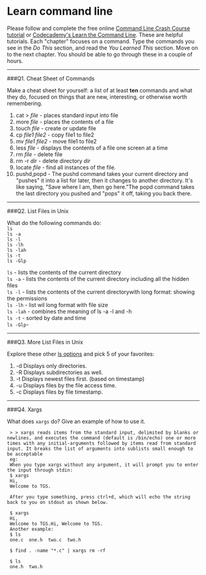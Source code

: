 # Learn command line

Please follow and complete the free online [Command Line Crash Course
tutorial](https://web.archive.org/web/20160708171659/http://cli.learncodethehardway.org/book/) or [Codecademy's Learn the Command Line](https://www.codecademy.com/learn/learn-the-command-line). These are helpful tutorials. Each "chapter" focuses on a command. Type the commands you see in the _Do This_ section, and read the _You Learned This_ section. Move on to the next chapter. You should be able to go through these in a couple of hours.

---

###Q1.  Cheat Sheet of Commands  

Make a cheat sheet for yourself: a list of at least **ten** commands and what they do, focused on things that are new, interesting, or otherwise worth remembering.

> > 
1) cat > *file* - places standard input into file  
2) more *file* - places the contents of a file  
3) touch *file* - create or update file  
4) cp *file1* *file2* - copy file1 to file2  
5) mv *file1* *file2* - move file1 to file2  
6) less *file* - displays the contents of a file one screen at a time  
7) rm *file* - delete file  
8) rm -r *dir* - delete directory *dir*  
9) locate *file* - find all instances of the file.    
10) pushd,popd - The pushd command takes your current directory and "pushes" it into a list for later, then it changes to another directory. It's like saying, "Save where I am, then go here."The popd command takes the last directory you pushed and "pops" it off, taking you back there.  

---

###Q2.  List Files in Unix   

What do the following commands do:  
`ls`  
`ls -a`  
`ls -l`  
`ls -lh`  
`ls -lah`  
`ls -t`  
`ls -Glp`  

> > 
`ls` - lists the contents of the current directory  
`ls -a`  - lists the contents of the current directory including all the hidden files  
`ls -l`  - lists the contents of the current directorywith long format: showing the permissions  
`ls -lh` - list wil long format with file size  
`ls -lah` - combines the meaning of ls -a -l and -h  
`ls -t`  - sorted by date and time  
`ls -Glp`-   

---

###Q3.  More List Files in Unix  

Explore these other [ls options](http://www.techonthenet.com/unix/basic/ls.php) and pick 5 of your favorites:

> > 
1) -d	Displays only directories.  
2) -R	Displays subdirectories as well.  
3) -t	Displays newest files first. (based on timestamp)  
4) -u	Displays files by the file access time.  
5) -c	Displays files by file timestamp.  

---

###Q4.  Xargs   

What does `xargs` do? Give an example of how to use it.

     > > xargs reads items from the standard input, delimited by blanks or newlines, and executes the command (default is /bin/echo) one or more times with any initial-arguments followed by items read from standard input. It breaks the list of arguments into sublists small enough to be acceptable
     eg:
     When you type xargs without any argument, it will prompt you to enter the input through stdin:
     $ xargs
     Hi,
     Welcome to TGS.

     After you type something, press ctrl+d, which will echo the string back to you on stdout as shown below.

     $ xargs
     Hi,
     Welcome to TGS.Hi, Welcome to TGS.
     Another example:
     $ ls
     one.c  one.h  two.c  two.h

     $ find . -name "*.c" | xargs rm -rf

     $ ls
     one.h  two.h
 

